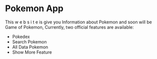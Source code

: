 # Pokemon App

This w e b s i t e is give you Information about Pokemon and soon will be Game of Pokemon,
Currently, two official features are available:

- Pokedex
- Search Pokemon
- All Data Pokemon
- Show More Feature
